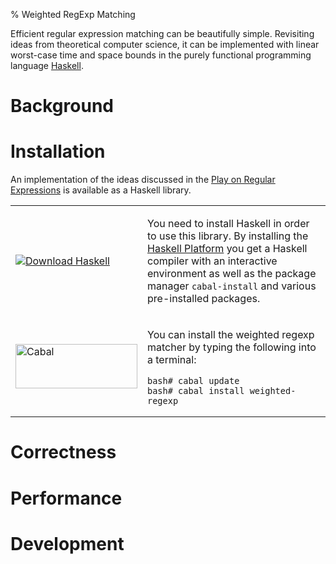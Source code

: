 % Weighted RegExp Matching

Efficient regular expression matching can be beautifully
simple. Revisiting ideas from theoretical computer science, it can be
implemented with linear worst-case time and space bounds in the purely
functional programming language [Haskell].

[Haskell]: http://hackage.haskell.org/platform/

# Background

[paper]: regexp-play.pdf

# Installation

An implementation of the ideas discussed in the [Play on Regular
Expressions][paper] is available as a Haskell library.

<table class="installation">

<tr><td>

[![Download
Haskell](http://hackage.haskell.org/platform/icons/button-100.png)](http://hackage.haskell.org/platform)

</td><td>

You need to install Haskell in order to use this library. By
installing the [Haskell Platform][Haskell] you get a Haskell compiler
with an interactive environment as well as the package manager
`cabal-install` and various pre-installed packages.

</td></tr><tr><td>

<img src="http://hackage.haskell.org/images/Cabal-light.png"
     alt="Cabal" width="195" height="71" />

</td><td>

You can install the weighted regexp matcher by typing the following
into a terminal:

    bash# cabal update
    bash# cabal install weighted-regexp

</td></tr>

</table>

# Correctness

# Performance

# Development


